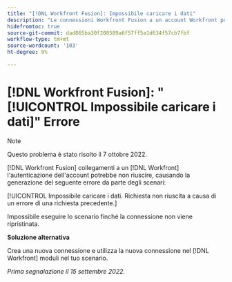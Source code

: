 ```yaml
---
title: "[!DNL Workfront Fusion]: Impossibile caricare i dati"
description: "Le connessioni Workfront Fusion a un account Workfront possono non riuscire a eseguire l'autenticazione, causando la generazione del seguente errore in scenari: Impossibile caricare i dati. Richiesta non riuscita a causa di un errore di una richiesta precedente."
hidefromtoc: true
source-git-commit: dad865ba30f208589a6f57ff5a1d634f57cb7fbf
workflow-type: tm+mt
source-wordcount: '103'
ht-degree: 0%

---
```



# [!DNL Workfront Fusion]: &quot;[!UICONTROL Impossibile caricare i dati]&quot; Errore

>[!NOTE]
>
>Questo problema è stato risolto il 7 ottobre 2022.

[!DNL Workfront Fusion] collegamenti a un [!DNL Workfront] l&#39;autenticazione dell&#39;account potrebbe non riuscire, causando la generazione del seguente errore da parte degli scenari:

[!UICONTROL Impossibile caricare i dati. Richiesta non riuscita a causa di un errore di una richiesta precedente.]

Impossibile eseguire lo scenario finché la connessione non viene ripristinata.

**Soluzione alternativa**

Crea una nuova connessione e utilizza la nuova connessione nel [!DNL Workfront] moduli nel tuo scenario.

_Prima segnalazione il 15 settembre 2022._
